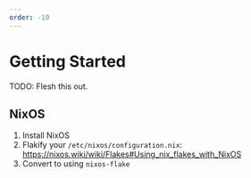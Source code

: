 ```yaml
---
order: -10
---
```


# Getting Started

TODO: Flesh this out.

## NixOS

1. Install NixOS
2. Flakify your `/etc/nixos/configuration.nix`: https://nixos.wiki/wiki/Flakes#Using_nix_flakes_with_NixOS
3. Convert to using `nixos-flake`
